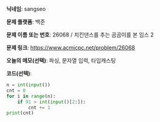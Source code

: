**닉네임**: sangseo

**문제 플랫폼**: 백준

**문제 이름 또는 번호**: 26068 / 치킨댄스를 추는 곰곰이를 본 임스 2

**문제 링크**: https://www.acmicpc.net/problem/26068

**오늘의 메모(선택)**: 파싱, 문자열 입력, 타입캐스팅

**코드(선택)**:
```python
n = int(input())
cnt = 0
for i in range(n):
    if 91 > int(input()[2:]):
        cnt += 1
print(cnt)
```
